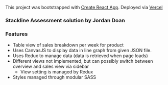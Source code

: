 This project was bootstrapped with [Create React App](https://github.com/facebook/create-react-app).
Deployed via [Vercel](https://stackline-assessment.vercel.app/)

### Stackline Assessment solution by Jordan Doan

### Features
- Table view of sales breakdown per week for product
- Uses CanvasJS to display data in line graph from given JSON file.
- Uses Redux to manage data (data is retrieved when page loads)
- Different views not implemented, but can possibly switch between overview and sales view via sidebar
  - View setting is managed by Redux
- Styles managed through modular SASS

